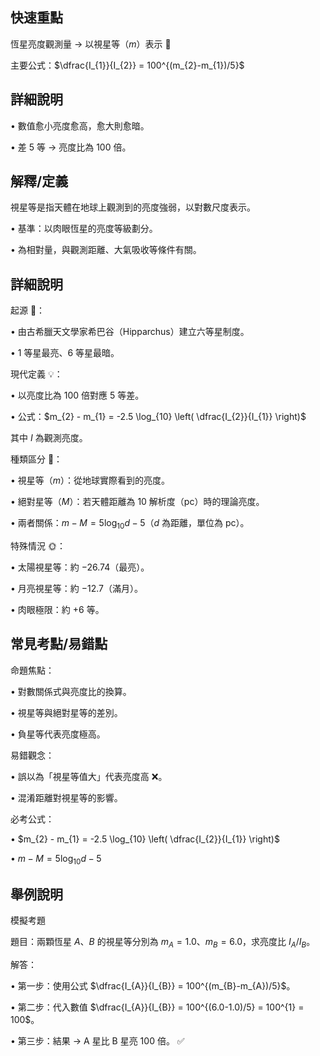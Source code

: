 ## 快速重點

恆星亮度觀測量 → 以視星等（$m$）表示 🌟

主要公式：$\dfrac{I_{1}}{I_{2}} = 100^{(m_{2}-m_{1})/5}$

## 詳細說明

• 數值愈小亮度愈高，愈大則愈暗。

• 差 5 等 → 亮度比為 100 倍。


## 解釋/定義

視星等是指天體在地球上觀測到的亮度強弱，以對數尺度表示。

• 基準：以肉眼恆星的亮度等級劃分。

• 為相對量，與觀測距離、大氣吸收等條件有關。


## 詳細說明

起源 📜：

• 由古希臘天文學家希巴谷（Hipparchus）建立六等星制度。

• 1 等星最亮、6 等星最暗。

現代定義 💡：

• 以亮度比為 100 倍對應 5 等差。

• 公式：$m_{2} - m_{1} = -2.5 \log_{10} \left( \dfrac{I_{2}}{I_{1}} \right)$

其中 $I$ 為觀測亮度。

種類區分 🔭：

• 視星等（$m$）：從地球實際看到的亮度。

• 絕對星等（$M$）：若天體距離為 10 解析度（pc）時的理論亮度。

• 兩者關係：$m - M = 5 \log_{10} d - 5$（$d$ 為距離，單位為 pc）。

特殊情況 🌞：

• 太陽視星等：約 $-26.74$（最亮）。

• 月亮視星等：約 $-12.7$（滿月）。

• 肉眼極限：約 $+6$ 等。


## 常見考點/易錯點

命題焦點：

• 對數關係式與亮度比的換算。

• 視星等與絕對星等的差別。

• 負星等代表亮度極高。

易錯觀念：

• 誤以為「視星等值大」代表亮度高 ❌。

• 混淆距離對視星等的影響。

必考公式：

• $m_{2} - m_{1} = -2.5 \log_{10} \left( \dfrac{I_{2}}{I_{1}} \right)$

• $m - M = 5 \log_{10} d - 5$


## 舉例說明

模擬考題

題目：兩顆恆星 $A$、$B$ 的視星等分別為 $m_{A} = 1.0$、$m_{B} = 6.0$，求亮度比 $I_{A}/I_{B}$。

解答：

• 第一步：使用公式 $\dfrac{I_{A}}{I_{B}} = 100^{(m_{B}-m_{A})/5}$。

• 第二步：代入數值 $\dfrac{I_{A}}{I_{B}} = 100^{(6.0-1.0)/5} = 100^{1} = 100$。

• 第三步：結果 → A 星比 B 星亮 100 倍。 ✅
